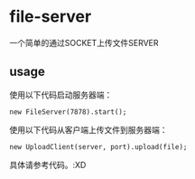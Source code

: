 # file-server
一个简单的通过SOCKET上传文件SERVER

## usage

使用以下代码启动服务器端：

```
new FileServer(7878).start(); 
```

使用以下代码从客户端上传文件到服务器端：

```
new UploadClient(server, port).upload(file);
```

具体请参考代码。:XD
